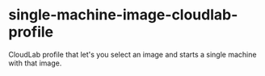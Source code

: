 # single-machine-image-cloudlab-profile
CloudLab profile that let's you select an image and starts a single machine with that image.

